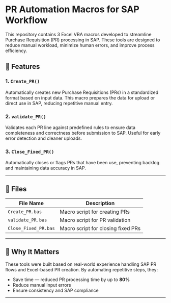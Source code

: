 # PR Automation Macros for SAP Workflow

This repository contains 3 Excel VBA macros developed to streamline Purchase Requisition (PR) processing in SAP. These tools are designed to reduce manual workload, minimize human errors, and improve process efficiency.

## 🔧 Features

### 1. `Create_PR()`
Automatically creates new Purchase Requisitions (PRs) in a standardized format based on input data. This macro prepares the data for upload or direct use in SAP, reducing repetitive manual entry.

### 2. `validate_PR()`
Validates each PR line against predefined rules to ensure data completeness and correctness before submission to SAP. Useful for early error detection and cleaner uploads.

### 3. `Close_Fixed_PR()`
Automatically closes or flags PRs that have been use, preventing backlog and maintaining data accuracy in SAP.

---

## 📂 Files

| File Name             | Description                            |
|----------------------|----------------------------------------|
| `Create_PR.bas`      | Macro script for creating PRs          |
| `validate_PR.bas`    | Macro script for PR validation         |
| `Close_Fixed_PR.bas` | Macro script for closing fixed PRs     |

---

## 🧠 Why It Matters

These tools were built based on real-world experience handling SAP PR flows and Excel-based PR creation. By automating repetitive steps, they:

- Save time — reduced PR processing time by up to **80%**
- Reduce manual input errors
- Ensure consistency and SAP compliance

---
